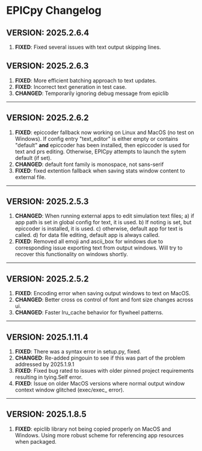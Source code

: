 
# EPICpy Changelog

## VERSION: 2025.2.6.4

1. **FIXED**: Fixed several issues with text output skipping lines.

## VERSION: 2025.2.6.3

1. **FIXED**: More efficient batching approach to text updates.
2. **FIXED**: Incorrect text generation in test case.
3. **CHANGED**: Temporarily ignoring debug message from epiclib

---

## VERSION: 2025.2.6.2

1. **FIXED**: epiccoder fallback now working on Linux and MacOS (no test on Windows). If config entry "text_editor" is either empty or contains "default" __and__ epiccoder has been installed, then epiccoder is used for text and prs editing. Otherwise, EPICpy attempts to launch the sytem default (if set).
2. **CHANGED**: default font family is monospace, not sans-serif
3. **FIXED**: fixed extention fallback when saving stats window content to external file.
---

## VERSION: 2025.2.5.3

1. **CHANGED**: When running external apps to edit simulation text files; a) if app path is set  in global config for text, it is used. b) If noting is set, but epiccoder is installed, it is used. c) otherwise, default app for text is called. d) for data file editing, default app is always called.
2. **FIXED**: Removed all emoji and ascii_box for windows due to corresponding issue exporting text from output windows. Will try to recover this functionality on windows shortly.

---

## VERSION: 2025.2.5.2

1. **FIXED**: Encoding error when saving output windows to text on MacOS.
2. **CHANGED**: Better cross os control of font and font size changes across ui. 
3. **CHANGED**: Faster lru_cache behavior for flywheel patterns.

---

## VERSION: 2025.1.11.4

1. **FIXED**: There was a syntax error in setup.py, fixed. 
2. **CHANGED**: Re-added pingouin to see if this was part of the problem addressed by 2025.1.9.1
3. **FIXED**: Fixed bug rated to issues with older pinned project requirements resulting in tying.Self error.
4. **FIXED**: Issue on older MacOS versions where normal output window context window glitched (exec/exec_ error).

---

## VERSION: 2025.1.8.5

1. **FIXED**: epiclib library not being copied properly on MacOS and Windows. Using more robust scheme for referencing app resources when packaged.





